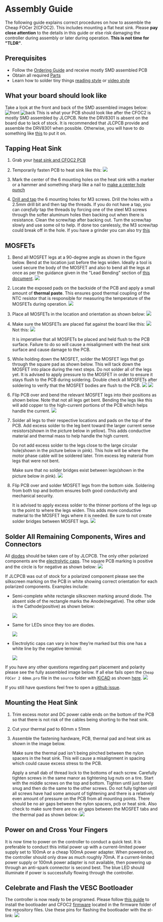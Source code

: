 # Assembly Guide

The following guide explains correct procedures on how to assemble the Cheap FOCer 2(CFOC2).  This includes mounting a flat heat sink. Please **pay close attention** to the details in this guide or else risk damaging the controller during assembly or later during operation. **This is not time for "TLDR"**.

## Prerequisites

* Follow the [Ordering Guide](../Ordering) and receive mostly SMD assembled PCB
* Obtain all required [Parts](partsList.md)
* Learn how to solder tiny things [reading style](https://www.overclockers.com/how-to-solder-tiny-things/)
or [video style](https://youtu.be/b9FC9fAlfQE)

## What your board should look like

Take a look at the front and back of the SMD assembled images below:
![front](images/smdFront.jpeg) ![back](images/smdBack.jpeg)
 This is what your PCB should look like after the CFOC2 is mostly SMD assembled by JLCPCB.  Note the DRV8301 is absent on the board due to lack of stock. It is recommended that JLCPCB provide and assemble the DRV8301 when possible.  Otherwise, you will have to do something like [this](https://youtu.be/k5N07ByY6Hc?t=399) to put it on.

## Tapping Heat Sink

1. Grab your [heat sink and CFOC2 PCB](images/heatSinkAndPCB.jpeg)

1. Temporarily fasten PCB to heat sink like this:
    ![](images/heatSinkTappedToPCB.jpeg)

1. Mark the center of the 6 mounting holes on the heat sink with a marker or a hammer and something sharp like a nail to [make a center hole punch](https://www.youtube.com/watch?v=r5vngxToqi4)
1. [Drill and tap](https://www.youtube.com/watch?v=LuqliWT1k5A) the 6 mounting holes for M3 screws. Drill the holes with a 2.5mm drill bit and then tap the threads. If you do not have a tap, you can *carefully* tap the threads by forcing one of the steel M3 screws through the softer aluminum holes then backing out when there is resistance. Clean the screw/tap after backing out.  Turn the screw/tap slowly and use some oil to help. If done too carelessly, the M3 screw/tap could break off in the hole.  If you have a grinder you can also try [this](https://www.youtube.com/watch?v=7Ewu6VOrgU8)

## MOSFETs

1. Bend all MOSFET legs at a 90-degree angle as shown in the figure below. Bend at the location just before the legs widen. Ideally a tool is used secure the body of the MOSFET and also to bend all the legs at once as per the guidance given in the "Lead Bending" section of [this document](http://www.aosmd.com/res/application_notes/package/AN101_TO220_Guidelines.pdf).
    ![](images/bentFet.jpeg)

1. Locate the exposed pads on the backside of the PCB and apply a small amount of **thermal paste**. This ensures good thermal coupling of the NTC resistor that is responsible for measuring the temperature of the MOSFETs during operation.
    ![](images/thermalPaste.jpeg)

1. Place all MOSFETs in the location and orientation as shown below:
    ![](images/fetPosition.jpeg)

1. Make sure the MOSFETs are placed flat against the board like this:
    ![](images/goodFet.jpeg)
    Not this:
    ![](images/badFet.jpeg)

    It is imperative that all MOSFETs be placed and held flush to the PCB surface. Failure to do so will cause a misalignment with the heat sink surface and cause damage to the PCB.

1. While holding down the MOSFET, solder the MOSFET legs that go through the square pad as shown below.  This will tack down the MOSFET into place during the next steps. Do not solder all of the legs yet.  It is advised to apply pressure to the MOSFET in order to ensure it stays flush to the PCB during soldering. Double check all MOSFETs after soldering to verify that the MOSFET bodies are flush to the PCB.
    ![](images/holdFet.jpeg)
    ![](images/initialFetPin.jpeg)

1. Flip PCB over and bend the relevant MOSFET legs into their positions as shown below. Note that not all legs get bent. Bending the legs like this will add copper to the high-current portions of the PCB which helps handle the current.
    ![](images/fetBendingOnPCB.jpeg)

1. Solder all legs to their respective locations and pads on the top of the PCB. Add excess solder to the leg bent toward the larger current sense resistors(shown in the picture below in yellow). This adds conductive material and thermal mass to help handle the high current.

    Do not add excess solder to the legs close to the large circular hole(shown in the picture below in pink). This hole will be where the motor phase cable will be soldered later. Trim excess leg material from legs that were not bent.

    Make sure that no solder bridges exist between legs(shown in the picture below in pink).
    ![](images/fetsSoldered.png)

1. Flip PCB over and solder MOSFET legs from the bottom side. Soldering from both top and bottom ensures both good conductivity and mechanical security.

    It is advised to apply excess solder to the thinner portions of the legs up to the point to where the legs widen. This adds more conductive material to the MOSFET legs where it is needed. Be sure to not create solder bridges between MOSFET legs.
    ![](images/fetsBottomSoldered.jpeg)

## Solder All Remaining Components, Wires and Connectors

All [diodes](images/diodPol.png) should be taken care of by JLCPCB. The only other polarized components are the [electrolytic caps](images/capPol.jpg). The square PCB marking is positive and the circle is for negative as shown below:
![](images/capPolPositionOnPCB.png)

If JLCPCB was out of stock for a polarized component please see the silkscreen marking on the PCB in white showing correct orientation for each polarized components.  Examples include:

* Semi-complete white rectangle silkscreen marking around diode. The absent side of the rectangle marks the Anode(negative). The other side is the Cathode(positive) as shown below:

    ![](images/polRec.png)

* Same for LEDs since they too are diodes.

    ![](images/polRec2.png)

* Electrolytic caps can vary in how they’re marked but this one has a white line by the negative terminal:
  
    ![](images/polCap.png)

If you have any other questions regarding part placement and polarity please see the fully assembled image below.  If all else fails open the `Cheap FOCer 2 60mm.pro` file in the `source` folder with [KiCAD](https://www.kicad-pcb.org/) as shown [here](images/kiCad.gif).
![](images/pcbHeatSinkWithPad.jpeg)

If you still have questions feel free to open a [github issue](https://github.com/shamansystems/Cheap-FOCer-2/issues).

## Mounting the Heat Sink

1. Trim excess motor and DC power cable ends on the bottom of the PCB so that there is not risk of the cables being shorting to the heat sink.  

1. Cut your thermal pad to 60mm x 51mm

1. Assemble the fastening hardware, PCB, thermal pad and heat sink as shown in the image below.

    Make sure the thermal pad isn't being pinched between the nylon spacers in the heat sink. This will cause a misalignment in spacing which could cause excess stress to the PCB.

    Apply a small dab of thread lock to the bottoms of each screw.  Carefully tighten screws in the same manor as tightening lug nuts on a tire. Start with the middle screws on the top and bottom. Tighten until just barely snug and then do the same to the other screws. Do not fully tighten until all screws have had some amount of tightening and there is a relatively even amount of pressure on the PCB from all mounting points. There should be no air gaps between the nylon spacers, pcb or heat sink.  Also check to make sure there are no air gaps between the MOSFET tabs and the thermal pad as shown below:
    ![](images/heatSinkAssembly.jpeg)

## Power on and Cross Your Fingers

It is now time to power on the controller to conduct a quick test. It is preferable to conduct this initial power up with a current-limited power supply set to 100mA or a cheap 100mA power adapter.  When powered on, the controller should only draw as much roughly 70mA. If a current-limited power supply or 100mA power adapter is not available, then powering up through an anti-spark connector is second best. The blue LED should illuminate if power is successfully flowing through the controller.

## Celebrate and Flash the VESC Bootloader

The controller is now ready to be programed. Please follow [this guide](https://electric-skateboard.builders/t/vesc-boot-loader-installation-tutorial/32103?source_topic_id=52813) to install the bootloader and CFOC2 [firmware](../../firmware/latest) located in the firmware folder of the repository files.  Use these pins for flashing the bootloader with the st-link:
![](images/firmwarePins.png)
